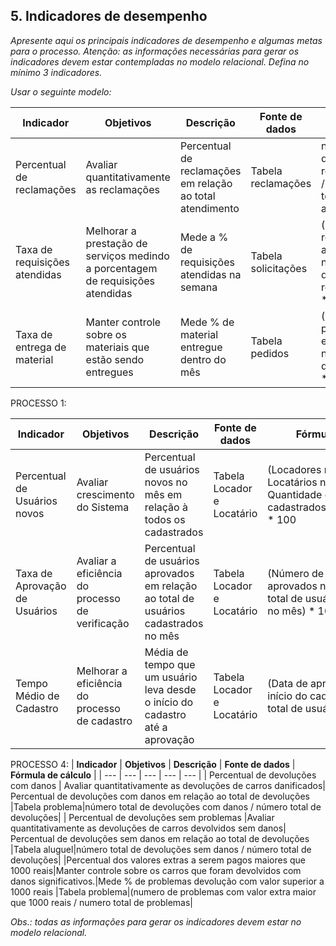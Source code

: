 ## 5. Indicadores de desempenho

_Apresente aqui os principais indicadores de desempenho e algumas metas para o processo. Atenção: as informações necessárias para gerar os indicadores devem estar contempladas no modelo relacional. Defina no mínimo 3 indicadores._

_Usar o seguinte modelo:_

| **Indicador** | **Objetivos** | **Descrição** | **Fonte de dados** | **Fórmula de cálculo** |
| ---           | ---           | ---           | ---             | ---             |
| Percentual de reclamações | Avaliar quantitativamente as reclamações | Percentual de reclamações em relação ao total atendimento | Tabela reclamações | número total de reclamações / número total de atendimentos |
| Taxa de requisições atendidas | Melhorar a prestação de serviços medindo a porcentagem de requisições atendidas| Mede a % de requisições atendidas na semana | Tabela solicitações | (número de requisições atendidas / número total de requisições) * 100 |
| Taxa de entrega de material | Manter controle sobre os materiais que estão sendo entregues | Mede % de material entregue dentro do mês | Tabela pedidos | (número de pedidos entregues / número total de pedidos) * 100 |



PROCESSO 1:

| **Indicador** | **Objetivos** | **Descrição** | **Fonte de dados** | **Fórmula de cálculo** |
| ---           | ---           | ---           | ---             | ---             |
| Percentual de Usuários novos| Avaliar crescimento do Sistema | Percentual de usuários novos no mês em relação à todos os cadastrados | Tabela Locador e Locatário | (Locadores novos no mês + Locatários novos no mês) / Quantidade de usuários cadastrados(locador+locatário) * 100 |
|Taxa de Aprovação de Usuários|	Avaliar a eficiência do processo de verificação|	Percentual de usuários aprovados em relação ao total de usuários cadastrados no mês|	Tabela Locador e Locatário|	(Número de usuários aprovados no mês / Número total de usuários cadastrados no mês) * 100|
|Tempo Médio de Cadastro|	Melhorar a eficiência do processo de cadastro|	Média de tempo que um usuário leva desde o início do cadastro até a aprovação|	Tabela Locador e Locatário|	(Data de aprovação - Data de início do cadastro) / Número total de usuários cadastrados|

PROCESSO 4:
| **Indicador** | **Objetivos** | **Descrição** | **Fonte de dados** | **Fórmula de cálculo** |
| ---           | ---           | ---           | ---             | ---             |
| Percentual de devoluções  com danos  | Avaliar quantitativamente as devoluções de carros danificados| Percentual de devoluções com danos em relação ao total de devoluções  |Tabela problema|número total de devoluções com danos / número total de devoluções| 
| Percentual de devoluções sem problemas  |Avaliar quantitativamente as devoluções de carros devolvidos sem danos| Percentual de devoluções sem danos em relação ao total de devoluções  |Tabela aluguel|número total de devoluções sem danos / número total de devoluções| 
|Percentual dos valores extras a serem pagos maiores que 1000 reais|Manter controle sobre os carros que foram devolvidos com danos significativos.|Mede % de problemas devolução com valor superior a 1000 reais   |Tabela problema|(numero de problemas com valor extra maior que 1000 reais / numero total de problemas| 



_Obs.: todas as informações para gerar os indicadores devem estar no modelo relacional._
